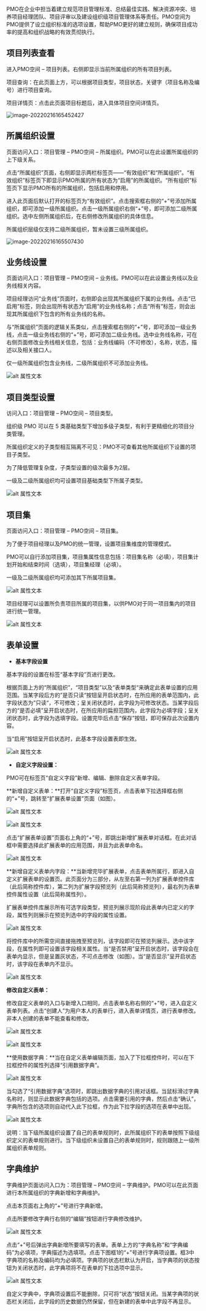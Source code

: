 PMO在企业中担当着建立规范项目管理标准、总结最佳实践、解决资源冲突、培养项目经理团队、项目评审以及建设组织级项目管理体系等责任。PMO空间为PMO提供了设立组织标准的选项设置，帮助PMO更好的建立规则，确保项目成功率的提高和组织战略的有效贯彻执行。

## 项目列表查看

进入PMO空间 – 项目列表。右侧即显示当前所属组织的所有项目列表。

项目查询：在此页面上方，可以根据项目类型，项目状态，关键字（项目名称及编号）进行项目查询。

项目详情页：点击此页面项目标题后，进入具体项目空间详情页。

![image-20220216165452427](http://devops-minio.jdcloud.com/doc-image/All-Image/pmo.assets/image-20220216165452427.png)

## 所属组织设置

页面访问入口：项目管理 – PMO空间 – 所属组织。PMO可以在此设置所属组织的上下级关系。

点击“所属组织”页面，右侧即显示两栏标签页——“有效组织”和“所属组织”。“有效组织”标签页下即显示PMO所属的所有状态为“启用”的所属组织。“所有组织”标签页下显示PMO所有的所属组织，包括启用和停用。

进入此页面后默认打开的标签页为“有效组织”。点击搜索框右侧的“+”号添加所属组织，即可添加一级所属组织。点击一级所属组织右侧“+”号，即可添加二级所属组织。选中左侧所属组织后，在右侧修改所属组织的具体信息。

所属组织层级仅支持二级所属组织，暂未设置三级所属组织。

![image-20220216165507430](http://devops-minio.jdcloud.com/doc-image/All-Image/pmo.assets/image-20220216165507430.png)

## 业务线设置

页面访问入口：项目管理 – PMO空间 – 业务线。PMO可以在此设置业务线以及业务线相关内容。

项目经理访问“业务线”页面时，右侧即会出现其所属组织下属的业务线。点击“已启用”标签，则会出现所有状态为“启用”的业务线名称；点击“所有”标签，则会出现其所属组织下包含的所有业务线的名称。

与“所属组织”页面的逻辑关系类似，点击搜索框右侧的“+”号，即可添加一级业务线，点击一级业务线右侧的“+”号，即可添加二级业务线。选中业务线名称，可在右侧页面修改业务线相关信息，包括：业务线编码（不可修改），名称，状态，描述以及相关接口人。

仅一级所属组织包含业务线，二级所属组织不可添加业务线。

![alt 属性文本 ](http://devops-minio.jdcloud.com/doc-image/All-Image/pmo.assets/3-20220216165241515.png)

## 项目类型设置

访问入口：项目管理 – PMO空间 – 项目类型。

组织级 PMO 可以在 5 类基础类型下增加多级子类型，有利于更精细化的项目分类管理。

所属组织定义的子类型相互隔离不可见：PMO不可查看其他所属组织下设置的项目子类型。

为了降低管理复杂度，子类型设置的级次最多为2层。

一级及二级所属组织均可设置项目基础类型下所属子类型。

![alt 属性文本 ](http://devops-minio.jdcloud.com/doc-image/All-Image/pmo.assets/4-20220216165249220.png)

## 项目集

页面访问入口：项目管理 – PMO空间 – 项目集。

为了便于项目经理以及PMO的统一管理，设置项目集维度的管理模式。

PMO可以自行添加项目集，项目集属性信息包括：项目集名称（必填），项目集计划开始和结束时间（选填），项目集经理（必填）。

一级及二级所属组织均可添加其下所属项目集。

![alt 属性文本 ](http://devops-minio.jdcloud.com/doc-image/All-Image/pmo.assets/5-20220216165259893.png)

项目经理可以设置所负责项目所属的项目集，以供PMO对于同一项目集内的项目进行统一管理。

![alt 属性文本 ](http://devops-minio.jdcloud.com/doc-image/All-Image/pmo.assets/6-20220216165303274.png)

## 表单设置

* **基本字段设置**

基本字段的设置在标签“基本字段”页进行更改。

根据页面上方的“所属组织”，“项目类型”以及“表单类型“来确定此表单设置的应用范围。当某字段后方的”是否只读“按钮呈开启状态时，在所应用的表单范围内，此字段状态为”只读“，不可修改；呈关闭状态时，此字段为可修改状态。当某字段后方的“是否必填”呈开启状态时，在所应用的扁担范围内，此字段为必填字段；呈关闭状态时，此字段为选填字段。设置完毕后点击“保存”按钮，即可保存此次设置内容。

当“启用”按钮呈开启状态时，此基本字段设置表即生效。

![alt 属性文本 ](http://devops-minio.jdcloud.com/doc-image/All-Image/pmo.assets/7.png)

* **自定义字段设置：**

PMO可在标签页“自定义字段”新增、编辑、删除自定义表单字段。

**新增自定义表单：**打开“自定义字段”标签页，点击表单下拉选择框右侧的“+”号，跳转至“扩展表单设置”页面（如图）。

![alt 属性文本 ](http://devops-minio.jdcloud.com/doc-image/All-Image/pmo.assets/8.png)

![alt 属性文本 ](http://devops-minio.jdcloud.com/doc-image/All-Image/pmo.assets/9.png)

点击“扩展表单设置”页面右上角的“+”号，即跳出新增扩展表单对话框。在此对话框中需要选择此扩展表单的应用范围，并且为此表单命名。

![alt 属性文本 ](http://devops-minio.jdcloud.com/doc-image/All-Image/pmo.assets/10.png)

**新增自定义表单内字段：**当新增完毕扩展表单，点击表单所属行，即进入自定义扩展表单的设置页。此页面分为三部分，从左至右第一列为扩展表单控件库（此后简称控件库），第二列为扩展字段预览列（此后简称预览列），最右列为表单控件属性设置（此后简称属性列）。

扩展表单控件库展示所有可选字段类型，预览列展示现阶段此表单内已定义的字段，属性列则展示在预览列选中的字段的属性设置。

![alt 属性文本 ](http://devops-minio.jdcloud.com/doc-image/All-Image/pmo.assets/11.png)

将控件库中的所需空间直接拖拽至预览列，该字段即可在预览列展示。选中该字段，在属性列即可设置该字段相关属性。当“是否禁用”呈开启状态时，该字段会在表单内显示，但是呈置灰状态，不可点击修改（如图）。当“是否显示”呈开启状态时，该字段在表单内不显示。

![alt 属性文本 ](http://devops-minio.jdcloud.com/doc-image/All-Image/pmo.assets/12-20220216165337120.png)

**修改自定义表单：**

修改自定义表单的入口与新增入口相同，点击表单名称右侧的“+”号，进入自定义表单列表。点击“创建人”为用户本人的表单行，进入表单详情页，进行表单修改。非本人创建的表单不能查看和修改。

![alt 属性文本 ](http://devops-minio.jdcloud.com/doc-image/All-Image/pmo.assets/13-20220216165340789.png)

![alt 属性文本 ](http://devops-minio.jdcloud.com/doc-image/All-Image/pmo.assets/14-20220216165348014.png)

**使用数据字典：**当在自定义表单编辑页面，加入了下拉框控件时，可以在下拉框控件的属性列选择“引用数据字典”。

![alt 属性文本 ](http://devops-minio.jdcloud.com/doc-image/All-Image/pmo.assets/15-20220216165352244.png)

当勾选了“引用数据字典”选项时，即跳出数据字典的引用对话框。当鼠标滑过字典名称时，则显示此数据字典包括的选项。点击需要引用的字典，然后点击“确认”，字典所包含的选项则自动代入此下拉框，作为此下拉字段的选项在表单中出现。

![alt 属性文本 ](http://devops-minio.jdcloud.com/doc-image/All-Image/pmo.assets/16-20220216165355817.png)

说明：当下级所属组织设置了自己的表单规则时，此所属组织下的表单按照下级组织定义的表单规则进行。当下级组织未设置自己的表单规则时，规则跟随上一级所属组织表单规则。

## 字典维护

字典维护页面访问入口为：项目管理 – PMO空间 – 字典维护。PMO可以在此页面进行本所属组织的字典新增和字典维护。

点击本页面右上角的“+”号进行字典新增。

点击所要修改字典行右侧的“编辑”按钮进行字典修改维护。

![alt 属性文本 ](http://devops-minio.jdcloud.com/doc-image/All-Image/pmo.assets/17-20220216165400401.png)

点击“+”号后弹出字典新增所要填写的表单。表单上方的“字典名称”和“字典编码”为必填项，字典描述为选填项。点击下图框1的“+”号进行字典项设置。框3中字典项的名称及编码均为必填项。字典项的状态栏默认为开启，当字典项的状态按钮为关闭状态时，此字典项将不在表单的下拉选项中显示。

![alt 属性文本 ](http://devops-minio.jdcloud.com/doc-image/All-Image/pmo.assets/18.png)

自定义字典中，字典项设置后不能删除，只可将“状态“按钮关闭。当某字典项的状态栏关闭后，此字段的历史数据仍然保留，但在新建的表单中此字段不再显示。
